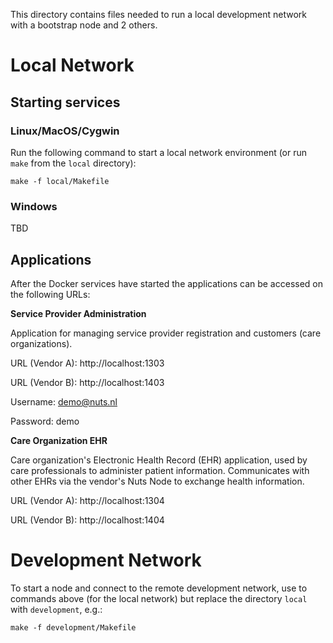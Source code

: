 This directory contains files needed to run a local development network with a bootstrap node and 2 others.

# Local Network

## Starting services
### Linux/MacOS/Cygwin

Run the following command to start a local network environment (or run `make` from the `local` directory):

```shell script
make -f local/Makefile
```

### Windows

TBD

## Applications

After the Docker services have started the applications can be accessed on the following URLs:

**Service Provider Administration**

Application for managing service provider registration and customers (care organizations).

URL (Vendor A): http://localhost:1303

URL (Vendor B): http://localhost:1403

Username: demo@nuts.nl

Password: demo

**Care Organization EHR**

Care organization's Electronic Health Record (EHR) application, used by care professionals to administer patient information.
Communicates with other EHRs via the vendor's Nuts Node to exchange health information. 

URL (Vendor A): http://localhost:1304

URL (Vendor B): http://localhost:1404

# Development Network
To start a node and connect to the remote development network, use to commands above (for the local network) but replace the directory `local` with `development`, e.g.:

```shell script
make -f development/Makefile
```